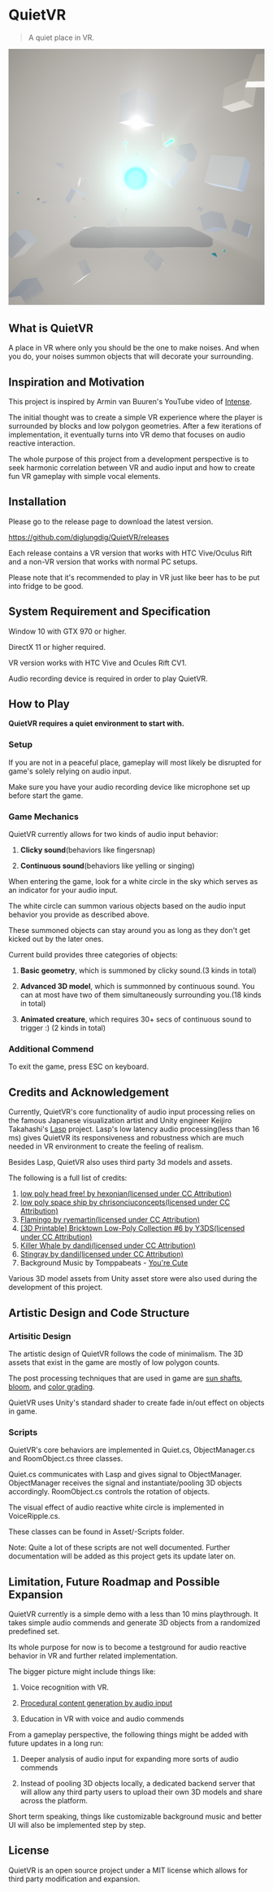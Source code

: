 # QuietVR
> A quiet place in VR.


![](https://github.com/diglungdig/QuietVR/blob/master/Screenshots/1.png)

## What is QuietVR

A place in VR where only you should be the one to make noises. And when you do, your noises summon objects that will decorate your surrounding.

## Inspiration and Motivation

This project is inspired by Armin van Buuren's YouTube video of [Intense](https://www.youtube.com/watch?v=6UoNXz0Ox-g).

The initial thought was to create a simple VR experience where the player is surrounded by blocks and low polygon geometries. After a few iterations of implementation, it eventually turns into VR demo that focuses on audio reactive interaction.

The whole purpose of this project from a development perspective is to seek harmonic correlation between VR and audio input and how to create fun VR gameplay with simple vocal elements.

## Installation

Please go to the release page to download the latest version.

https://github.com/diglungdig/QuietVR/releases

Each release contains a VR version that works with HTC Vive/Oculus Rift and a non-VR version that works with normal PC setups.

Please note that it's recommended to play in VR just like beer has to be put into fridge to be good.

## System Requirement and Specification
  
Window 10 with GTX 970 or higher.

DirectX 11 or higher required.

VR version works with HTC Vive and Ocules Rift CV1.

Audio recording device is required in order to play QuietVR.

## How to Play
**QuietVR requires a quiet environment to start with.** 

### Setup
If you are not in a peaceful place, gameplay will most likely be disrupted for game's solely relying on audio input. 

Make sure you have your audio recording device like microphone set up before start the game.

### Game Mechanics
QuietVR currently allows for two kinds of audio input behavior:

1. **Clicky sound**(behaviors like fingersnap)

2. **Continuous sound**(behaviors like yelling or singing)

When entering the game, look for a white circle in the sky which serves as an indicator for your audio input.

The white circle can summon various objects based on the audio input behavior you provide as described above.

These summoned objects can stay around you as long as they don't get kicked out by the later ones.

Current build provides three categories of objects:

1. **Basic geometry**, which is summoned by clicky sound.(3 kinds in total)

2. **Advanced 3D model**, which is summonned by continuous sound. You can at most have two of them simultaneously surrounding you.(18 kinds in total)

3. **Animated creature**, which requires 30+ secs of continuous sound to trigger :) (2 kinds in total)

### Additional Commend

To exit the game, press ESC on keyboard.

## Credits and Acknowledgement

Currently, QuietVR's core functionality of audio input processing relies on the famous Japanese visualization artist and Unity engineer Keijiro Takahashi's [Lasp](https://github.com/keijiro/Lasp) project. Lasp's low latency audio processing(less than 16 ms) gives QuietVR its responsiveness and robustness which are much needed in VR environment to create the feeling of realism.

Besides Lasp, QuietVR also uses third party 3d models and assets.

The following is a full list of credits:

1. [low poly head free! by hexonian(licensed under CC Attribution)](https://sketchfab.com/models/988a1ffdb6244eaab9b293d296c6e868#)
2. [low poly space ship by chrisonciuconcepts(licensed under CC Attribution)](https://sketchfab.com/models/587941c9c11742c6b82dfb99e7b210b9)
3. [Flamingo by ryemartin(licensed under CC Attribution)](https://sketchfab.com/models/237fc4e8ca004c83ae20a1db08e2e661#)
4. [[3D Printable] Bricktown Low-Poly Collection #6 by Y3DS(licensed under CC Attribution)](https://sketchfab.com/models/a73486c6e6a640dc856ff6624ffeae97)
5. [Killer Whale by dandi(licensed under CC Attribution)](https://sketchfab.com/models/eb8079f41fe34550887f666a83173cdb)
6. [Stingray by dandi(licensed under CC Attribution)](https://sketchfab.com/models/804378af005f4dc38ddc7355d3eb3779)
7. Background Music by Tomppabeats - [You're Cute](https://www.youtube.com/watch?v=039QyF-zwWA)

Various 3D model assets from Unity asset store were also used during the development of this project.

## Artistic Design and Code Structure

### Artisitic Design

The artistic design of QuietVR follows the code of minimalism. The 3D assets that exist in the game are mostly of low polygon counts.

The post processing techniques that are used in game are [sun shafts](https://docs.unity3d.com/550/Documentation/Manual/script-SunShafts.html), [bloom](https://docs.unity3d.com/550/Documentation/Manual/script-Bloom.html), and [color grading](https://docs.unity3d.com/Manual/PostProcessing-ColorGrading.html).

QuietVR uses Unity's standard shader to create fade in/out effect on objects in game.

### Scripts

QuietVR's core behaviors are implemented in Quiet.cs, ObjectManager.cs and RoomObject.cs three classes.  

Quiet.cs communicates with Lasp and gives signal to ObjectManager. ObjectManager receives the signal and instantiate/pooling 3D objects accordingly. RoomObject.cs controls the rotation of objects.

The visual effect of audio reactive white circle is implemented in VoiceRipple.cs.

These classes can be found in Asset/-Scripts folder.

Note: Quite a lot of these scripts are not well documented. Further documentation will be added as this project gets its update later on.

## Limitation, Future Roadmap and Possible Expansion

QuietVR currently is a simple demo with a less than 10 mins playthrough. It takes simple audio commends and generate 3D objects from a randomized predefined set. 

Its whole purpose for now is to become a testground for audio reactive behavior in VR and further related implementation.

The bigger picture might include things like:

1. Voice recognition with VR.

2. [Procedural content generation by audio input](https://creators.vice.com/en_us/article/8qvgbx/heres-how-you-turn-sounds-into-3d-sculptures) 

3. Education in VR with voice and audio commends

From a gameplay perspective, the following things might be added with future updates in a long run:

1. Deeper analysis of audio input for expanding more sorts of audio commends

2. Instead of pooling 3D objects locally, a dedicated backend server that will allow any third party users to upload their own 3D models and share across the platform.

Short term speaking, things like customizable background music and better UI will also be implemented step by step.

## License

QuietVR is an open source project under a MIT license which allows for third party modification and expansion.

